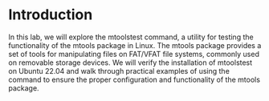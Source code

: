 # Introduction

In this lab, we will explore the mtoolstest command, a utility for testing the functionality of the mtools package in Linux. The mtools package provides a set of tools for manipulating files on FAT/VFAT file systems, commonly used on removable storage devices. We will verify the installation of mtoolstest on Ubuntu 22.04 and walk through practical examples of using the command to ensure the proper configuration and functionality of the mtools package.
